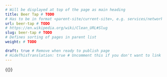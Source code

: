 ```yaml
---
# Will be displayed at top of the page as main heading
title: Beer Tap # TODO
# Has to be in format <parent-site/current-site>, e.g. services/network (notice missing slash at the beginning)
url: beer-tap # TODO
# https://en.wikipedia.org/wiki/Clean_URL#Slug
slug: beer-tap # TODO
# Defines sorting of pages in parent list
weight: # TODO

draft: true # Remove when ready to publish page
# HideThisTranslation: true # Uncomment this if you don't want to link this translation of page in translations
---
```

{{<linktraslations>}} <!-- TODO: remove before publishing draft -->

<!-- Write page contents here -->
<!-- Use Markdown syntax: https://www.markdownguide.org/basic-syntax -->
